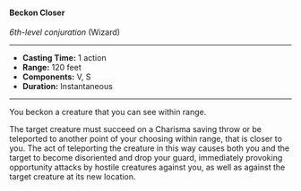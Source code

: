 #### Beckon Closer
*6th-level conjuration* (Wizard)
___
- **Casting Time:** 1 action
- **Range:** 120 feet
- **Components:** V, S
- **Duration:** Instantaneous
---
You beckon a creature that you can see within range.

The target creature must succeed on a Charisma saving throw or be teleported to another point of your choosing within range, that is closer to you. The act of teleporting the creature in this way causes both you and the target to become disoriented and drop your guard, immediately provoking opportunity attacks by hostile creatures against you, as well as against the target creature at its new location.

